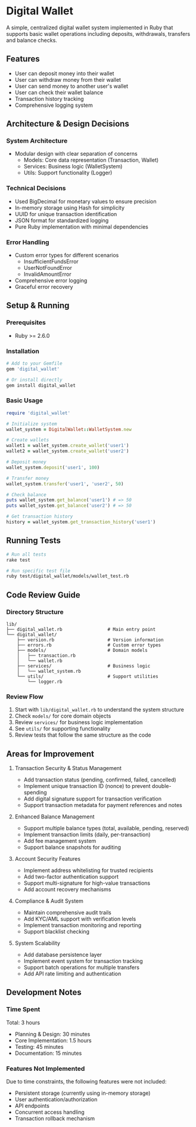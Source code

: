 # Digital Wallet

A simple, centralized digital wallet system implemented in Ruby that supports basic wallet operations including deposits, withdrawals, transfers and balance checks.

## Features

- User can deposit money into their wallet
- User can withdraw money from their wallet
- User can send money to another user's wallet
- User can check their wallet balance
- Transaction history tracking
- Comprehensive logging system

## Architecture & Design Decisions

### System Architecture
- Modular design with clear separation of concerns
  - Models: Core data representation (Transaction, Wallet)
  - Services: Business logic (WalletSystem)
  - Utils: Support functionality (Logger)

### Technical Decisions
- Used BigDecimal for monetary values to ensure precision
- In-memory storage using Hash for simplicity
- UUID for unique transaction identification
- JSON format for standardized logging
- Pure Ruby implementation with minimal dependencies

### Error Handling
- Custom error types for different scenarios
  - InsufficientFundsError
  - UserNotFoundError
  - InvalidAmountError
- Comprehensive error logging
- Graceful error recovery

## Setup & Running

### Prerequisites
- Ruby >= 2.6.0

### Installation
```ruby
# Add to your Gemfile
gem 'digital_wallet'

# Or install directly
gem install digital_wallet
```

### Basic Usage
```ruby
require 'digital_wallet'

# Initialize system
wallet_system = DigitalWallet::WalletSystem.new

# Create wallets
wallet1 = wallet_system.create_wallet('user1')
wallet2 = wallet_system.create_wallet('user2')

# Deposit money
wallet_system.deposit('user1', 100)

# Transfer money
wallet_system.transfer('user1', 'user2', 50)

# Check balance
puts wallet_system.get_balance('user1') # => 50
puts wallet_system.get_balance('user2') # => 50

# Get transaction history
history = wallet_system.get_transaction_history('user1')
```

## Running Tests
```bash
# Run all tests
rake test

# Run specific test file
ruby test/digital_wallet/models/wallet_test.rb
```

## Code Review Guide

### Directory Structure
```
lib/
├── digital_wallet.rb                 # Main entry point
└── digital_wallet/
    ├── version.rb                    # Version information
    ├── errors.rb                     # Custom error types
    ├── models/                       # Domain models
    │   ├── transaction.rb
    │   └── wallet.rb
    ├── services/                     # Business logic
    │   └── wallet_system.rb
    └── utils/                        # Support utilities
        └── logger.rb
```

### Review Flow
1. Start with `lib/digital_wallet.rb` to understand the system structure
2. Check `models/` for core domain objects
3. Review `services/` for business logic implementation
4. See `utils/` for supporting functionality
5. Review tests that follow the same structure as the code

## Areas for Improvement

1. Transaction Security & Status Management
   - Add transaction status (pending, confirmed, failed, cancelled)
   - Implement unique transaction ID (nonce) to prevent double-spending
   - Add digital signature support for transaction verification
   - Support transaction metadata for payment references and notes

2. Enhanced Balance Management
   - Support multiple balance types (total, available, pending, reserved)
   - Implement transaction limits (daily, per-transaction)
   - Add fee management system
   - Support balance snapshots for auditing

3. Account Security Features
   - Implement address whitelisting for trusted recipients
   - Add two-factor authentication support
   - Support multi-signature for high-value transactions
   - Add account recovery mechanisms

4. Compliance & Audit System
   - Maintain comprehensive audit trails
   - Add KYC/AML support with verification levels
   - Implement transaction monitoring and reporting
   - Support blacklist checking

5. System Scalability
   - Add database persistence layer
   - Implement event system for transaction tracking
   - Support batch operations for multiple transfers
   - Add API rate limiting and authentication

## Development Notes

### Time Spent
Total: 3 hours
- Planning & Design: 30 minutes
- Core Implementation: 1.5 hours
- Testing: 45 minutes
- Documentation: 15 minutes

### Features Not Implemented
Due to time constraints, the following features were not included:
- Persistent storage (currently using in-memory storage)
- User authentication/authorization
- API endpoints
- Concurrent access handling
- Transaction rollback mechanism


